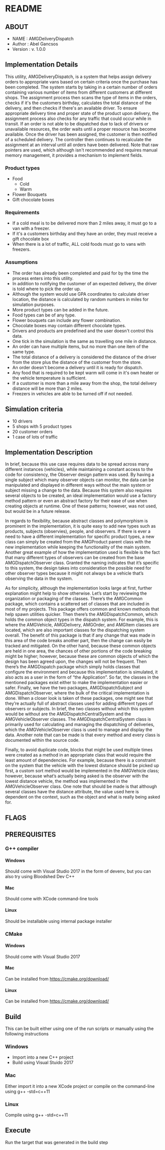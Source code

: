 # README                                    

## ABOUT                               
* NAME       : AMGDeliveryDispatch
* Author     : Abel Gancsos
* Version    : v. 1.0.0

## Implementation Details  
This utility, AMGDeliveryDispatch, is a system that helps assign delivery orders to appropriate vans based on certain criteria once the purchase has been completed.  The system starts by taking in a certain number of orders containing various number of items from different customers at different shops.  The assignment process then scans the type of items in the orders, checks if it's the customers birthday, calculates the total distance of the delivery, and then checks if there's an available driver.  To ensure appropriate delivery time and proper state of the product upon delivery, the assignment process also checks for any traffic that could occur while in transit.  If an order is not able to be dispatched due to lack of drivers or unavailable resources, the order waits until a proper resource has become available.  Once the driver has been assigned, the customer is then notified of a scheduled delivery.  The controller then continues to recalculate the assignment at an interval until all orders have been delivered.  Note that raw pointers are used, which although isn't recommended and requires manual memory management, it provides a mechanism to implement fields.

### Product types
* Food
   * Cold
   * Warm
* Flower Bouquets
* Gift chocolate boxes

### Requirements
* If a cold meal is to be delivered  more than 2 miles away, it must go to a van with a freezer.
* If it's a customers birthday and they have an order, they must receive a gift chocolate box
* When there is a lot of traffic, ALL cold foods must go to vans with freezers. 

### Assumptions
* The order has already been completed and paid for by the time the process enters into this utility.
* In addition to notifying the customer of an expected delivery, the driver is told where to pick the order up.
* Although the system would use GPA coordinates to calculate driver location, the distance is calculated by random numbers in miles for simulation purposes.
* More product types can be added in the future.
* Food types can be of any type.
* Flower bouquets can include any flower combination.
* Chocolate boxes may contain different chocolate types.
* Drivers and products are predefined and the user doesn't control this data.
* One tick in the simulation is the same as travelling one mile in distance.
* An order can have multiple items, but no more than one item of the same type.
* The total distance of a delivery is considered the distance of the driver from the store plus the distance of the customer from the store.
* An order doesn't become a delivery until it is ready for dispatch.
* Any food that is required to be kept warm will come in it's own heater or the vehicle temperature is sufficient.
* If a customer is more than a mile away from the shop, the total delivery distance will be more than 2 miles.
* Freezers in vehicles are able to be turned off if not needed.

## Simulation criteria
* 10 drivers
* 5 shops with 5 product types
* 20 customer orders
* 1 case of lots of traffic
       
## Implementation Description
In brief, because this use case requires data to be spread across many different instances (vehicles), while maintaining a constant access to the code for consistency, the Observer design pattern was used.  By having a single subject which many observer objects can monitor, the data can be manipulated and displayed in different ways without the main system or subject missing a change to the data.  Because this system also requires several objects to be created, an ideal implementation would use a factory method pattern or even an abstract factory for their ease of use when creating objects at runtime.  One of these patterns; however, was not used, but would be in a future release. 

In regards to flexibility, because abstract classes and polymorphism is prominent in the implementation, it is quite easy to add new types such as products, subjects (observies), people, and observers.  If there is ever a need to have a different implementation for specific product types, a new class can simply be created from the AMGProduct parent class with the new implementation while keeping the functionality of the main system.  Another great example of how the implementation used is flexible is the fact that many different types of observers can be created from the base AMGDispatchObserver class.  Granted the naming indicates that it’s specific to this system, the design takes into consideration the possible need for other observer types because it might not always be a vehicle that’s observing the data in the system.  

As for simplicity, although the implementation looks large at first, further explanation might help to show otherwise.  Let’s start by reviewing the organization or packaging of the classes.  There’s the AMGCommon package, which contains a scattered set of classes that are included in most of my projects.  This package offers common and known methods that help spawn utilities quicker.  Then there’s the AMGDispatchCommon, which holds the common object types in the dispatch system.  For example, this is where the AMGVehicle, AMGDelivery, AMGOrder, and AMGItem classes are located, which are also important classes for the dispatching system overall.  The benefit of this package is that if any change that was made in this area of the code breaks another part, then the change can easily be tracked and mitigated.  On the other hand, because these common objects are held in one area, the chances of other portions of the code breaking might be higher; however, because these are common objects of which the design has been agreed upon, the changes will not be frequent.  Then there’s the AMGDispatch package which simply holds classes that configure the environment and because this implementation is simulated, it also acts as a user in the form of “the Application”.  So far, the classes in the mentioned packages exist either to make the implementation easier or safer.  Finally, we have the two packages, AMGDispatchSubject and AMGDispatchObserver, where the bulk of the critical implementation is done.  When a closer look is taken of these packages, one might see that they’re actually full of abstract classes used for adding different types of observers or subjects.  In brief, the two classes without which this system would be without are the AMGDispatchCentralSystem and the AMGVehicleObserver classes.  The AMGDispatchCentralSystem class is primarily used for calculating and managing the dispatching of deliveries, which the AMGVehicleObserver class is used to manage and display the data.  Another note that can be made is that every method and every class is documented within the source code.

Finally, to avoid duplicate code, blocks that might be used multiple times were created as a method in an appropriate class that would require the least amount of dependencies.  For example, because there is a constraint on the system that the vehicle with the lowest distance should be picked up first, a custom sort method would be implemented in the AMGVehicle class; however, because what’s actually being asked is the observer with the lowest distance vehicle, the method was implemented in the AMGVehicleObserver class.  One note that should be made is that although several classes have the distance attribute, the value used here is dependent on the context, such as the object and what is really being asked for.

## FLAGS                                    

## PREREQUISITES
### G++ compiler
#### Windows
Should come with Visual Studio 2017 in the form of devenv, but you can also try using Bloodshed Dev C++
#### Mac
Should come with XCode command-line tools
#### Linux
Should be installable using internal package installer
### CMake
#### Windows
Should come with Visual Studio 2017 
#### Mac
Can be installed from https://cmake.org/download/
#### Linux
Can be installed from https://cmake.org/download/

## Build
This can be built either using one of the run scripts or manually using the following instructions
### Windows
* Import into a new C++ project
* Build using Visual Stuido 2017

### Mac
Either import it into a new XCode project or compile on the command-line using g++ -std=c++11

### Linux
Compile using g++ -std=c++11

## Execute
Run the target that was generated in the build step
